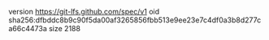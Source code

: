 version https://git-lfs.github.com/spec/v1
oid sha256:dfbddc8b9c90f5da00af3265856fbb513e9ee23e7c4df0a3b8d277ca66c4473a
size 2188
